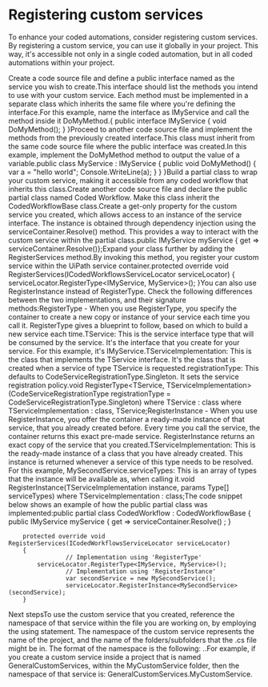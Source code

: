 ﻿# Registering custom services

To enhance your coded automations, consider registering custom services. By registering a custom service, you can use it globally in your project. This way, it's accessible not only in a single coded automation, but in all coded automations within your project.

Create a code source file and define a public interface named as the service you wish to create.This interface should list the methods you intend to use with your custom service. Each method must be implemented in a separate class which inherits the same file where you're defining the interface.For this example, name the interface as IMyService and call the method inside it DoMyMethod.{
    public interface IMyService
    {
        void DoMyMethod();
    }
}Proceed to another code source file and implement the methods from the previously created interface.This class must inherit from the same code source file where the public interface was created.In this example, implement the DoMyMethod method to output the value of a variable.public class MyService : IMyService
    {
        public void DoMyMethod()
        {
            var a = "hello world";
            Console.WriteLine(a);
        }
    }
}Build a partial class to wrap your custom service, making it accessible from any coded workflow that inherits this class.Create another code source file and declare the public partial class named Coded Workflow. Make this class inherit the CodedWorkflowBase class.Create a get-only property for the custom service you created, which allows access to an instance of the service interface. The instance is obtained through dependency injection using the serviceContainer.Resolve<IMyService>() method. This provides a way to interact with the custom service within the partial class.public IMyService myService { get => serviceContainer.Resolve<IMyService>()};Expand your class further by adding the RegisterServices method.By invoking this method, you register your custom service within the UiPath service container.protected override void RegisterServices(ICodedWorkflowsServiceLocator serviceLocator)
		{
			serviceLocator.RegisterType<IMyService, MyService>();
		}You can also use RegisterInstance instead of RegisterType. Check the following differences between the two implementations, and their signature methods:RegisterType - When you use RegisterType, you specify the container to create a new copy or instance of your service each time you call it. RegisterType gives a blueprint to follow, based on which to build a new service each time.TService: This is the service interface type that will be consumed by the service. It's the interface that you create for your service. For this example, it's IMyService.TServiceImplementation: This is the class that implements the TService interface. It's the class that is created when a service of type TService is requested.registrationType: This defaults to CodeServiceRegistrationType.Singleton. It sets the service registration policy.void RegisterType<TService, TServiceImplementation>(CodeServiceRegistrationType registrationType = CodeServiceRegistrationType.Singleton)
            where TService : class
            where TServiceImplementation : class, TService;RegisterInstance - When you use RegisterInstance, you offer the container a ready-made instance of that service, that you already created before. Every time you call the service, the container returns this exact pre-made service. RegisterInstance returns an exact copy of the service that you created.TServiceImplementation: This is the ready-made instance of a class that you have already created. This instance is returned whenever a service of this type needs to be resolved. For this example, MySecondService.serviceTypes: This is an array of types that the instance will be available as, when calling it.void RegisterInstance<TServiceImplementation>(TServiceImplementation instance, params Type[] serviceTypes) 
            where TServiceImplementation : class;The code snippet below shows an example of how the public partial class was implemented:public partial class CodedWorkflow : CodedWorkflowBase
    {
		public IMyService myService { get => serviceContainer.Resolve<IMyService>() ; }
		
		protected override void RegisterServices(ICodedWorkflowsServiceLocator serviceLocator)
		{
                    // Implementation using 'RegisterType'
			serviceLocator.RegisterType<IMyService, MyService>();
                    // Implementation using 'RegisterInstance'
                    var secondService = new MySecondService();
                    serviceLocator.RegisterInstance<MySecondService>(secondService);
		}

Next stepsTo use the custom service that you created, reference the namespace of that service within the file you are working on, by employing the using statement. The namespace of the custom service represents the name of the project, and the name of the folders/subfolders that the .cs file might be in. The format of the namespace is the following: <ProjectName>.<Folder>.<SubFolder>For example, if you create a custom service inside a project that is named GeneralCustomServices, within the MyCustomService folder, then the namespace of that service is: GeneralCustomServices.MyCustomService.
